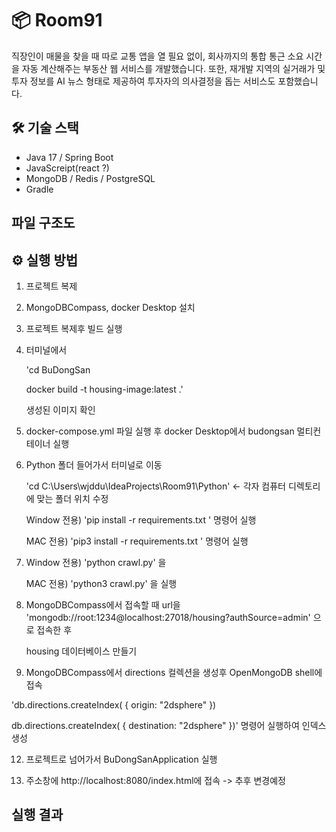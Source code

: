 # 📦 Room91

직장인이 매물을 찾을 때 따로 교통 앱을 열 필요 없이, 회사까지의 통합 통근 소요 시간을 자동 계산해주는 부동산 웹 서비스를 개발했습니다.
또한, 재개발 지역의 실거래가 및 투자 정보를 AI 뉴스 형태로 제공하여 투자자의 의사결정을 돕는 서비스도 포함했습니다.

## 🛠 기술 스택
- Java 17 / Spring Boot
- JavaScreipt(react ?)
- MongoDB / Redis / PostgreSQL
- Gradle

## 파일 구조도



## ⚙️ 실행 방법

1. 프로젝트 복제

2. MongoDBCompass, docker Desktop 설치

3. 프로젝트 복제후 빌드 실행

4. 터미널에서 

   'cd BuDongSan 

   docker build -t housing-image:latest .'

   생성된 이미지 확인

6. docker-compose.yml 파일 실행 후 docker Desktop에서 budongsan 멀티컨테이너 실행

7. Python 폴더 들어가서 터미널로 이동

   'cd C:\Users\wjddu\IdeaProjects\Room91\Python' <- 각자 컴퓨터 디렉토리에 맞는 폴더 위치 수정
   
   Window 전용) 'pip install -r requirements.txt ' 명령어 실행

   MAC 전용) 'pip3 install -r requirements.txt ' 명령어 실행

8. Window 전용) 'python crawl.py' 을

   MAC 전용) 'python3 crawl.py' 을 실행

9. MongoDBCompass에서 접속할 때 url을 'mongodb://root:1234@localhost:27018/housing?authSource=admin' 으로 접속한 후 

    housing 데이터베이스 만들기

11. MongoDBCompass에서 directions 컬렉션을 생성후 OpenMongoDB shell에 접속
   
   'db.directions.createIndex( { origin: "2dsphere" })
   
   db.directions.createIndex( { destination: "2dsphere" })' 
   명령어 실행하여 인덱스 생성

12. 프로젝트로 넘어가서 BuDongSanApplication 실행

13. 주소창에 http://localhost:8080/index.html에 접속 -> 추후 변경예정
   
## 실행 결과
